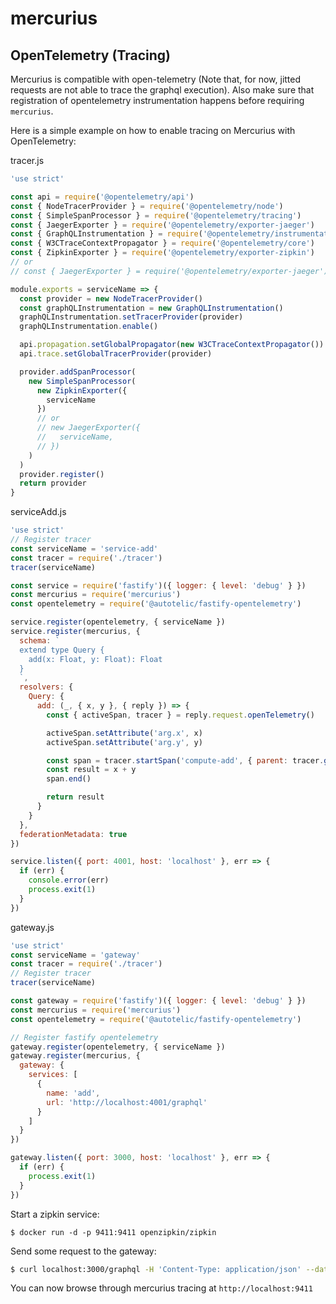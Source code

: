 # mercurius

## OpenTelemetry (Tracing)

Mercurius is compatible with open-telemetry (Note that, for now, jitted requests are not able to trace the graphql execution). Also make sure that registration of opentelemetry instrumentation happens before requiring `mercurius`.

Here is a simple example on how to enable tracing on Mercurius with OpenTelemetry:

tracer.js
```js
'use strict'

const api = require('@opentelemetry/api')
const { NodeTracerProvider } = require('@opentelemetry/node')
const { SimpleSpanProcessor } = require('@opentelemetry/tracing')
const { JaegerExporter } = require('@opentelemetry/exporter-jaeger')
const { GraphQLInstrumentation } = require('@opentelemetry/instrumentation-graphql')
const { W3CTraceContextPropagator } = require('@opentelemetry/core')
const { ZipkinExporter } = require('@opentelemetry/exporter-zipkin')
// or
// const { JaegerExporter } = require('@opentelemetry/exporter-jaeger')

module.exports = serviceName => {
  const provider = new NodeTracerProvider()
  const graphQLInstrumentation = new GraphQLInstrumentation()
  graphQLInstrumentation.setTracerProvider(provider)
  graphQLInstrumentation.enable()

  api.propagation.setGlobalPropagator(new W3CTraceContextPropagator())
  api.trace.setGlobalTracerProvider(provider)

  provider.addSpanProcessor(
    new SimpleSpanProcessor(
      new ZipkinExporter({
        serviceName
      })
      // or 
      // new JaegerExporter({
      //   serviceName,
      // })
    )
  )
  provider.register()
  return provider
}
```

serviceAdd.js
```js
'use strict'
// Register tracer
const serviceName = 'service-add'
const tracer = require('./tracer')
tracer(serviceName)

const service = require('fastify')({ logger: { level: 'debug' } })
const mercurius = require('mercurius')
const opentelemetry = require('@autotelic/fastify-opentelemetry')

service.register(opentelemetry, { serviceName })
service.register(mercurius, {
  schema: `
  extend type Query {
    add(x: Float, y: Float): Float
  }
  `,
  resolvers: {
    Query: {
      add: (_, { x, y }, { reply }) => {
        const { activeSpan, tracer } = reply.request.openTelemetry()

        activeSpan.setAttribute('arg.x', x)
        activeSpan.setAttribute('arg.y', y)

        const span = tracer.startSpan('compute-add', { parent: tracer.getCurrentSpan() })
        const result = x + y
        span.end()

        return result
      }
    }
  },
  federationMetadata: true
})

service.listen({ port: 4001, host: 'localhost' }, err => {
  if (err) {
    console.error(err)
    process.exit(1)
  }
})
```

gateway.js
```js
'use strict'
const serviceName = 'gateway'
const tracer = require('./tracer')
// Register tracer
tracer(serviceName)

const gateway = require('fastify')({ logger: { level: 'debug' } })
const mercurius = require('mercurius')
const opentelemetry = require('@autotelic/fastify-opentelemetry')

// Register fastify opentelemetry
gateway.register(opentelemetry, { serviceName })
gateway.register(mercurius, {
  gateway: {
    services: [
      {
        name: 'add',
        url: 'http://localhost:4001/graphql'
      }
    ]
  }
})

gateway.listen({ port: 3000, host: 'localhost' }, err => {
  if (err) {
    process.exit(1)
  }
})
```

Start a zipkin service:

```
$ docker run -d -p 9411:9411 openzipkin/zipkin
```

Send some request to the gateway: 

```bash
$ curl localhost:3000/graphql -H 'Content-Type: application/json' --data '{"query":"{ add(x: 1, y: 2) }"}'
```

You can now browse through mercurius tracing at `http://localhost:9411`
